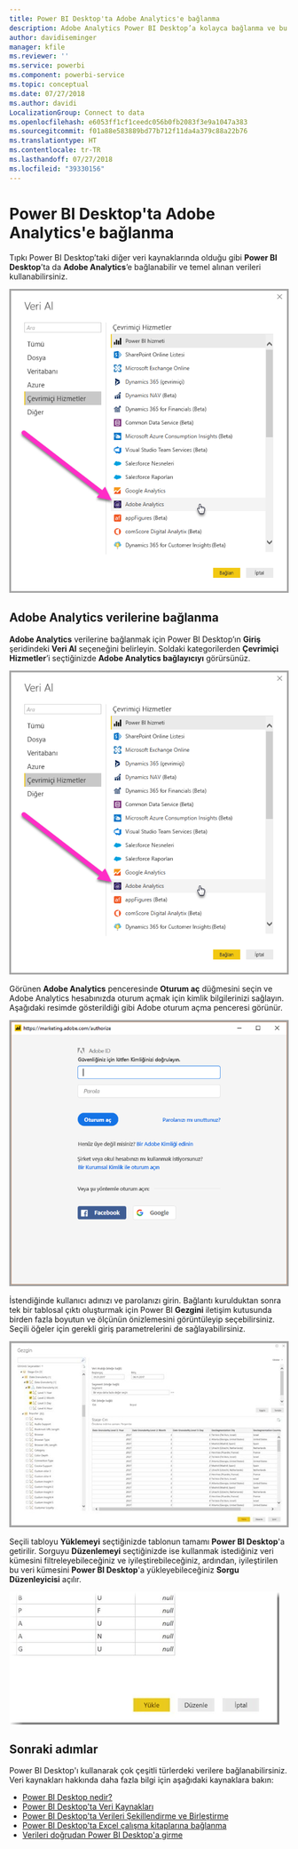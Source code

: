 ```yaml
---
title: Power BI Desktop'ta Adobe Analytics'e bağlanma
description: Adobe Analytics Power BI Desktop’a kolayca bağlanma ve bu hizmeti kolayca kullanma
author: davidiseminger
manager: kfile
ms.reviewer: ''
ms.service: powerbi
ms.component: powerbi-service
ms.topic: conceptual
ms.date: 07/27/2018
ms.author: davidi
LocalizationGroup: Connect to data
ms.openlocfilehash: e6053ff1cf1ceedc056b0fb2083f3e9a1047a383
ms.sourcegitcommit: f01a88e583889bd77b712f11da4a379c88a22b76
ms.translationtype: HT
ms.contentlocale: tr-TR
ms.lasthandoff: 07/27/2018
ms.locfileid: "39330156"
---
```

# <a name="connect-to-adobe-analytics-in-power-bi-desktop"></a>Power BI Desktop'ta Adobe Analytics'e bağlanma 
Tıpkı Power BI Desktop’taki diğer veri kaynaklarında olduğu gibi **Power BI Desktop**’ta da **Adobe Analytics**’e bağlanabilir ve temel alınan verileri kullanabilirsiniz. 

![Adobe Analytics’ten veri alma](media/desktop-connect-adobe-analytics/connect-adobe-analytics_01.png)

## <a name="connect-to-adobe-analytics-data"></a>Adobe Analytics verilerine bağlanma
**Adobe Analytics** verilerine bağlanmak için Power BI Desktop’ın **Giriş** şeridindeki **Veri Al** seçeneğini belirleyin. Soldaki kategorilerden **Çevrimiçi Hizmetler**’i seçtiğinizde **Adobe Analytics bağlayıcıyı** görürsünüz.

![Adobe Analytics’ten veri alma](media/desktop-connect-adobe-analytics/connect-adobe-analytics_01.png)

Görünen **Adobe Analytics** penceresinde **Oturum aç** düğmesini seçin ve Adobe Analytics hesabınızda oturum açmak için kimlik bilgilerinizi sağlayın. Aşağıdaki resimde gösterildiği gibi Adobe oturum açma penceresi görünür.

![Adobe Analytics’te oturum açma](media/desktop-connect-adobe-analytics/connect-adobe-analytics_03.png)

İstendiğinde kullanıcı adınızı ve parolanızı girin. Bağlantı kurulduktan sonra tek bir tablosal çıktı oluşturmak için Power BI **Gezgini** iletişim kutusunda birden fazla boyutun ve ölçünün önizlemesini görüntüleyip seçebilirsiniz. Seçili öğeler için gerekli giriş parametrelerini de sağlayabilirsiniz. 

![Gezgin’i kullanarak verileri seçme](media/desktop-connect-adobe-analytics/connect-adobe-analytics_04.png)

Seçili tabloyu **Yüklemeyi** seçtiğinizde tablonun tamamı **Power BI Desktop**'a getirilir. Sorguyu **Düzenlemeyi** seçtiğinizde ise kullanmak istediğiniz veri kümesini filtreleyebileceğiniz ve iyileştirebileceğiniz, ardından, iyileştirilen bu veri kümesini **Power BI Desktop**'a yükleyebileceğiniz **Sorgu Düzenleyicisi** açılır.

![Gezgin’de verileri yükleme veya düzenleme](media/desktop-connect-adobe-analytics/connect-adobe-analytics_05.png)


## <a name="next-steps"></a>Sonraki adımlar
Power BI Desktop'ı kullanarak çok çeşitli türlerdeki verilere bağlanabilirsiniz. Veri kaynakları hakkında daha fazla bilgi için aşağıdaki kaynaklara bakın:

* [Power BI Desktop nedir?](desktop-what-is-desktop.md)
* [Power BI Desktop'ta Veri Kaynakları](desktop-data-sources.md)
* [Power BI Desktop'ta Verileri Şekillendirme ve Birleştirme](desktop-shape-and-combine-data.md)
* [Power BI Desktop'ta Excel çalışma kitaplarına bağlanma](desktop-connect-excel.md)   
* [Verileri doğrudan Power BI Desktop'a girme](desktop-enter-data-directly-into-desktop.md)   

